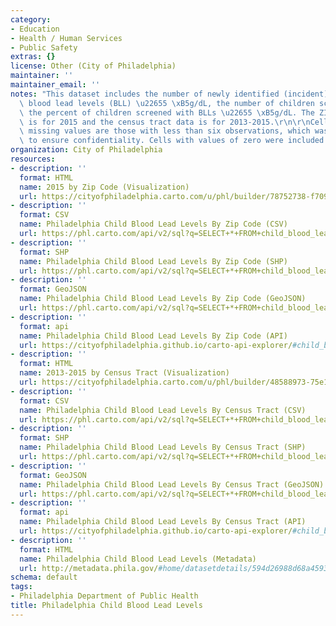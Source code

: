 ```yaml
---
category:
- Education
- Health / Human Services
- Public Safety
extras: {}
license: Other (City of Philadelphia)
maintainer: ''
maintainer_email: ''
notes: "This dataset includes the number of newly identified (incident) children with\
  \ blood lead levels (BLL) \u22655 \xB5g/dL, the number of children screened, and\
  \ the percent of children screened with BLLs \u22655 \xB5g/dL. The ZIP code data\
  \ is for 2015 and the census tract data is for 2013-2015.\r\n\r\nCell counts with\
  \ missing values are those with less than six observations, which was truncated\
  \ to ensure confidentiality. Cells with values of zero were included."
organization: City of Philadelphia
resources:
- description: ''
  format: HTML
  name: 2015 by Zip Code (Visualization)
  url: https://cityofphiladelphia.carto.com/u/phl/builder/78752738-f709-4d53-83e5-91049bdcb3b7/embed
- description: ''
  format: CSV
  name: Philadelphia Child Blood Lead Levels By Zip Code (CSV)
  url: https://phl.carto.com/api/v2/sql?q=SELECT+*+FROM+child_blood_lead_levels_by_zip&filename=child_blood_lead_levels_by_zip&format=csv&skipfields=cartodb_id,the_geom,the_geom_webmercator
- description: ''
  format: SHP
  name: Philadelphia Child Blood Lead Levels By Zip Code (SHP)
  url: https://phl.carto.com/api/v2/sql?q=SELECT+*+FROM+child_blood_lead_levels_by_zip&filename=child_blood_lead_levels_by_zip&format=shp&skipfields=cartodb_id
- description: ''
  format: GeoJSON
  name: Philadelphia Child Blood Lead Levels By Zip Code (GeoJSON)
  url: https://phl.carto.com/api/v2/sql?q=SELECT+*+FROM+child_blood_lead_levels_by_zip&filename=child_blood_lead_levels_by_zip&format=geojson&skipfields=cartodb_id
- description: ''
  format: api
  name: Philadelphia Child Blood Lead Levels By Zip Code (API)
  url: https://cityofphiladelphia.github.io/carto-api-explorer/#child_blood_lead_levels_by_zip
- description: ''
  format: HTML
  name: 2013-2015 by Census Tract (Visualization)
  url: https://cityofphiladelphia.carto.com/u/phl/builder/48588973-75e1-4912-99c8-168bb1dc7378/embed?state=%7B%22map%22%3A%7B%22ne%22%3A%5B39.80062349201905%2C-75.6731414794922%5D%2C%22sw%22%3A%5B40.18831582616864%2C-74.68025207519533%5D%2C%22center%22%3A%5B39.99474476071587%2C-75.17669677734376%5D%2C%22zoom%22%3A11%7D%7D
- description: ''
  format: CSV
  name: Philadelphia Child Blood Lead Levels By Census Tract (CSV)
  url: https://phl.carto.com/api/v2/sql?q=SELECT+*+FROM+child_blood_lead_levels_by_ct&filename=child_blood_lead_levels_by_ct&format=csv&skipfields=cartodb_id,the_geom,the_geom_webmercator
- description: ''
  format: SHP
  name: Philadelphia Child Blood Lead Levels By Census Tract (SHP)
  url: https://phl.carto.com/api/v2/sql?q=SELECT+*+FROM+child_blood_lead_levels_by_ct&filename=child_blood_lead_levels_by_ct&format=shp&skipfields=cartodb_id
- description: ''
  format: GeoJSON
  name: Philadelphia Child Blood Lead Levels By Census Tract (GeoJSON)
  url: https://phl.carto.com/api/v2/sql?q=SELECT+*+FROM+child_blood_lead_levels_by_ct&filename=child_blood_lead_levels_by_ct&format=geojson&skipfields=cartodb_id
- description: ''
  format: api
  name: Philadelphia Child Blood Lead Levels By Census Tract (API)
  url: https://cityofphiladelphia.github.io/carto-api-explorer/#child_blood_lead_levels_by_ct
- description: ''
  format: HTML
  name: Philadelphia Child Blood Lead Levels (Metadata)
  url: http://metadata.phila.gov/#home/datasetdetails/594d26988d68a4593a61bcf0/
schema: default
tags:
- Philadelphia Department of Public Health
title: Philadelphia Child Blood Lead Levels
---
```

